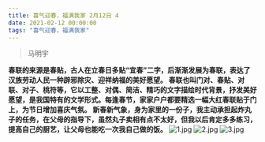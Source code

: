 ```yaml
---
title: 喜气迎春，福满我家 2月12日 4
date: 2021-02-12 00:00:00
tags: "喜气迎春，福满我家"
---
```

> 马明宇

**春联的来源是春贴，古人在立春日多贴“宜春”二字，后渐渐发展为春联，表达了汉族劳动人民一种辟邪除灾、迎祥纳福的美好愿望。 春联也叫门对、春贴、对联、对子、桃符等，它以工整、对偶、简洁、精巧的文字描绘时代背景，抒发美好愿望，是我国特有的文学形式。每逢春节，家家户户都要精选一幅大红春联贴于门上，为节日增加喜庆气氛。                 新春新气象，身为家里的一份子，我主动承担起炸丸子的任务，在父母的指导下，虽然丸子卖相有点不太好，但我以后肯定多多练习，提高自己的厨艺，让父母也能吃一次我自己做的饭。**
![1.jpg](https://i.loli.net/2021/02/12/vgXNjzW1pyPmKcD.jpg)
![2.jpg](https://i.loli.net/2021/02/12/o5Zb8fvTxwWMHA6.jpg)
![3.jpg](https://i.loli.net/2021/02/12/CPxzRvG5Fn7UBWM.jpg)
